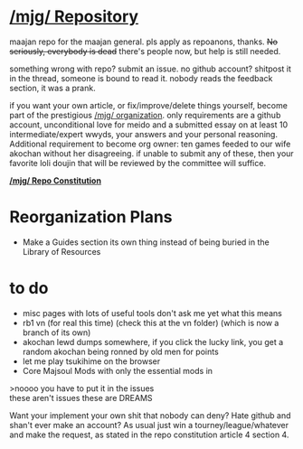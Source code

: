 # [/mjg/ Repository](https://repo.riichi.moe)

maajan repo for the maajan general. pls apply as repoanons, thanks. ~~No seriously, everybody is dead~~ there's people now, but help is still needed.

something wrong with repo? submit an issue. no github account? shitpost it in the thread, someone is bound to read it. nobody reads the feedback section, it was a prank.

if you want your own article, or fix/improve/delete things yourself, become part of the prestigious [/mjg/ organization](https://github.com/vg-mjg). only requirements are a github account, unconditional love for meido and a submitted essay on at least 10 intermediate/expert wwyds, your answers and your personal reasoning. Additional requirement to become org owner: ten games feeded to our wife akochan without her disagreeing. if unable to submit any of these, then your favorite loli doujin that will be reviewed by the committee will suffice.

[**/mjg/ Repo Constitution**](https://github.com/vg-mjg/mjg-repo/issues/95)

# Reorganization Plans
- Make a Guides section its own thing instead of being buried in the Library of Resources

# to do
- misc pages with lots of useful tools don't ask me yet what this means
- rb1 vn (for real this time) (check this at the vn folder) (which is now a branch of its own)
- akochan lewd dumps somewhere, if you click the lucky link, you get a random akochan being ronned by old men for points
- let me play tsukihime on the browser
- Core Majsoul Mods with only the essential mods in

\>noooo you have to put it in the issues\
these aren't issues these are DREAMS

Want your implement your own shit that nobody can deny? Hate github and shan't ever make an account? As usual just win a tourney/league/whatever and make the request, as stated in the repo constitution article 4 section 4.

